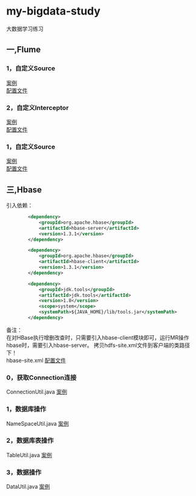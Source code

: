 # my-bigdata-study

大数据学习练习

## 一,Flume
### 1，自定义Source
[案例](src/main/java/com/wenthomas/flume/source/MySource.java)<br/>
[配置文件](src/main/resources/com/wenthomas/flume/source/)<br/>
### 2，自定义Interceptor
[案例](src/main/java/com/wenthomas/flume/interceptor/MyInterceptor.java)<br/>
[配置文件](src/main/resources/com/wenthomas/flume/interceptor/)<br/>
### 1，自定义Source
[案例](src/main/java/com/wenthomas/flume/sink/MySink.java)<br/>
[配置文件](src/main/resources/com/wenthomas/flume/sink/)<br/>

## 三,Hbase
引入依赖：
```xml
        <dependency>
            <groupId>org.apache.hbase</groupId>
            <artifactId>hbase-server</artifactId>
            <version>1.3.1</version>
        </dependency>

        <dependency>
            <groupId>org.apache.hbase</groupId>
            <artifactId>hbase-client</artifactId>
            <version>1.3.1</version>
        </dependency>

        <dependency>
            <groupId>jdk.tools</groupId>
            <artifactId>jdk.tools</artifactId>
            <version>1.8</version>
            <scope>system</scope>
            <systemPath>${JAVA_HOME}/lib/tools.jar</systemPath>
        </dependency>
```
备注：<br/>
在对HBase执行增删改查时，只需要引入hbase-client模块即可，运行MR操作hbase时，需要引入hbase-server。
拷贝hdfs-site.xml文件到客户端的类路径下！<br/>
hbase-site.xml
[配置文件](my-hbase-study/src/main/resources/hbase-site.xml)<br/>

### 0，获取Connection连接
ConnectionUtil.java
[案例](my-hbase-study/src/main/java/com/wenthomas/hbase/ConnectionUtil.java)<br/>
### 1，数据库操作
NameSpaceUtil.java
[案例](my-hbase-study/src/main/java/com/wenthomas/hbase/NameSpaceUtil.java)<br/>
### 2，数据库表操作
TableUtil.java
[案例](my-hbase-study/src/main/java/com/wenthomas/hbase/TableUtil.java)<br/>
### 3，数据操作
DataUtil.java
[案例](my-hbase-study/src/main/java/com/wenthomas/hbase/DataUtil.java)<br/>